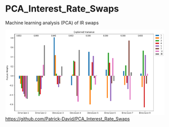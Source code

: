 # PCA_Interest_Rate_Swaps
Machine learning analysis (PCA) of IR swaps

![alt text](https://github.com/Patrick-David/PCA_Interest_Rate_Swaps/blob/master/pca.png "PCA image")
https://github.com/Patrick-David/PCA_Interest_Rate_Swaps